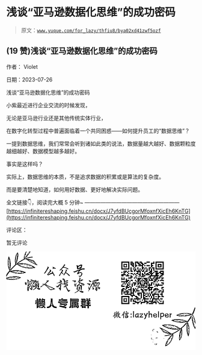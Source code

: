 # 浅谈“亚马逊数据化思维”的成功密码

> 原文：[`www.yuque.com/for_lazy/thfiu8/bya02xd41zwf5ozf`](https://www.yuque.com/for_lazy/thfiu8/bya02xd41zwf5ozf)



## (19 赞)浅谈“亚马逊数据化思维”的成功密码 

作者： Violet 

日期：2023-07-26 

浅谈“亚马逊数据化思维”的成功密码 

小紫最近进行企业交流的时候发现， 

无论是亚马逊行业还是其他传统实体行业， 

在数字化转型过程中普遍面临着一个共同困惑——如何提升员工的“数据思维”？ 

一提到数据思维，我们常常会听到诸如此类的说法，数据量越大越好、数据颗粒度越细越好、数据模型越多越好。 

事实是这样吗？ 

实际上，数据思维的本质，不是追求数据的积累或是算法的复杂度。 

而是要清楚地知道，如何用好数据、更好地解决实际问题。 

全文链接👇，阅读完大概 5 分钟~ —————————————————— [https://infinitereshaping.feishu.cn/docx/J7yfdBUcgorMfoxnfXicEh6KnTG](https://infinitereshaping.feishu.cn/docx/J7yfdBUcgorMfoxnfXicEh6KnTG) 

评论区： 

暂无评论 

![](img/894d30a529e7c37bcd3392323c99941c.png)  